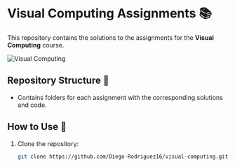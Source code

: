 ﻿# Visual Computing Assignments 📚

This repository contains the solutions to the assignments for the **Visual Computing** course.

![Visual Computing](https://imgcdn.stablediffusionweb.com/2024/10/14/c952a888-48d2-4575-9dd6-6bc35c2b8060.jpg)

## Repository Structure 📁

- Contains folders for each assignment with the corresponding solutions and code.

## How to Use 🚀

1. Clone the repository:
   ```bash
   git clone https://github.com/Diego-Rodriguez16/visual-computing.git
   ```
